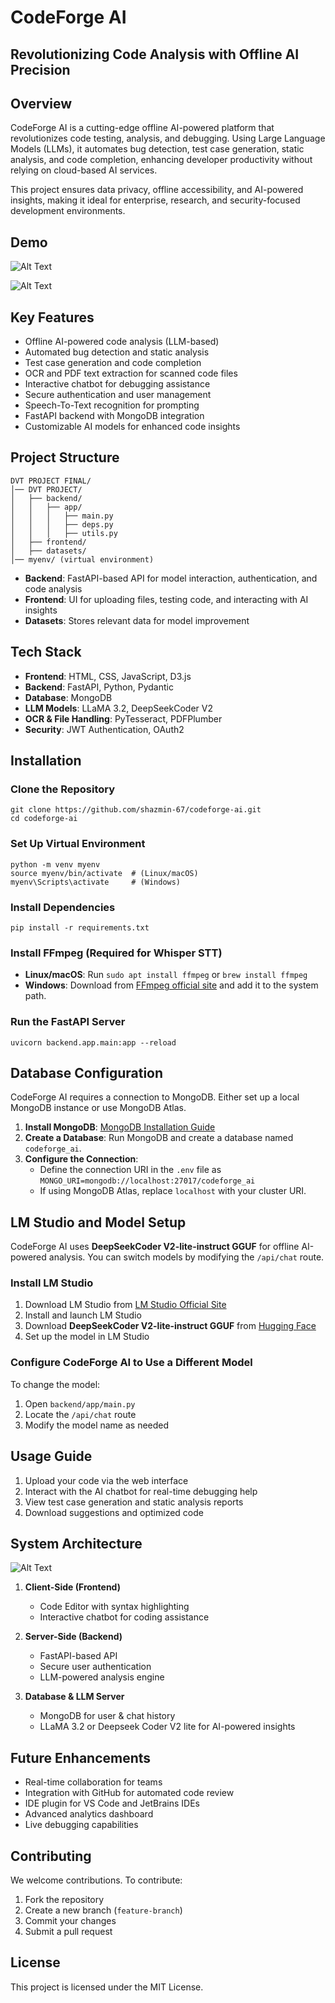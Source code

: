 # CodeForge AI

## Revolutionizing Code Analysis with Offline AI Precision




## Overview

CodeForge AI is a cutting-edge offline AI-powered platform that revolutionizes code testing, analysis, and debugging. Using Large Language Models (LLMs), it automates bug detection, test case generation, static analysis, and code completion, enhancing developer productivity without relying on cloud-based AI services.

This project ensures data privacy, offline accessibility, and AI-powered insights, making it ideal for enterprise, research, and security-focused development environments.

## Demo

![Alt Text](/uploads/WEB%20codeforge1.png)

![Alt Text](/uploads/Demo.jpeg)

## Key Features

- Offline AI-powered code analysis (LLM-based)
- Automated bug detection and static analysis
- Test case generation and code completion
- OCR and PDF text extraction for scanned code files
- Interactive chatbot for debugging assistance
- Secure authentication and user management
- Speech-To-Text recognition for prompting
- FastAPI backend with MongoDB integration
- Customizable AI models for enhanced code insights



## Project Structure

```
DVT PROJECT FINAL/
│── DVT PROJECT/
│   ├── backend/
│   │   ├── app/
│   │   │   ├── main.py
│   │   │   ├── deps.py
│   │   │   ├── utils.py
│   ├── frontend/
│   ├── datasets/
│── myenv/ (virtual environment)
```

- **Backend**: FastAPI-based API for model interaction, authentication, and code analysis  
- **Frontend**: UI for uploading files, testing code, and interacting with AI insights  
- **Datasets**: Stores relevant data for model improvement  



## Tech Stack

- **Frontend**: HTML, CSS, JavaScript, D3.js  
- **Backend**: FastAPI, Python, Pydantic  
- **Database**: MongoDB  
- **LLM Models**: LLaMA 3.2, DeepSeekCoder V2
- **OCR & File Handling**: PyTesseract, PDFPlumber  
- **Security**: JWT Authentication, OAuth2  



## Installation

### Clone the Repository
```
git clone https://github.com/shazmin-67/codeforge-ai.git
cd codeforge-ai
```

### Set Up Virtual Environment
```
python -m venv myenv
source myenv/bin/activate  # (Linux/macOS)
myenv\Scripts\activate     # (Windows)
```

### Install Dependencies
```
pip install -r requirements.txt
```

### Install FFmpeg (Required for Whisper STT)
- **Linux/macOS**: Run `sudo apt install ffmpeg` or `brew install ffmpeg`
- **Windows**: Download from [FFmpeg official site](https://ffmpeg.org/download.html) and add it to the system path.

### Run the FastAPI Server
```
uvicorn backend.app.main:app --reload
```



## Database Configuration

CodeForge AI requires a connection to MongoDB. Either set up a local MongoDB instance or use MongoDB Atlas.

1. **Install MongoDB**: [MongoDB Installation Guide](https://www.mongodb.com/docs/manual/installation/)
2. **Create a Database**: Run MongoDB and create a database named `codeforge_ai`.
3. **Configure the Connection**:
   - Define the connection URI in the `.env` file as `MONGO_URI=mongodb://localhost:27017/codeforge_ai`
   - If using MongoDB Atlas, replace `localhost` with your cluster URI.



## LM Studio and Model Setup

CodeForge AI uses **DeepSeekCoder V2-lite-instruct GGUF** for offline AI-powered analysis. You can switch models by modifying the `/api/chat` route.

### Install LM Studio

1. Download LM Studio from [LM Studio Official Site](https://lmstudio.ai/)
2. Install and launch LM Studio
3. Download **DeepSeekCoder V2-lite-instruct GGUF** from [Hugging Face](https://huggingface.co/)
4. Set up the model in LM Studio

### Configure CodeForge AI to Use a Different Model

To change the model:
1. Open `backend/app/main.py`
2. Locate the `/api/chat` route
3. Modify the model name as needed



## Usage Guide

1. Upload your code via the web interface
2. Interact with the AI chatbot for real-time debugging help
3. View test case generation and static analysis reports
4. Download suggestions and optimized code



## System Architecture

![Alt Text](/uploads/Architecture%20Diagram%20of%20CodeForge.jpg)

1. **Client-Side (Frontend)**
   - Code Editor with syntax highlighting
   - Interactive chatbot for coding assistance

2. **Server-Side (Backend)**
   - FastAPI-based API
   - Secure user authentication
   - LLM-powered analysis engine

3. **Database & LLM Server**
   - MongoDB for user & chat history
   - LLaMA 3.2 or Deepseek Coder V2 lite for AI-powered insights



## Future Enhancements

- Real-time collaboration for teams
- Integration with GitHub for automated code review
- IDE plugin for VS Code and JetBrains IDEs
- Advanced analytics dashboard
- Live debugging capabilities



## Contributing

We welcome contributions. To contribute:

1. Fork the repository
2. Create a new branch (`feature-branch`)
3. Commit your changes
4. Submit a pull request



## License

This project is licensed under the MIT License.
